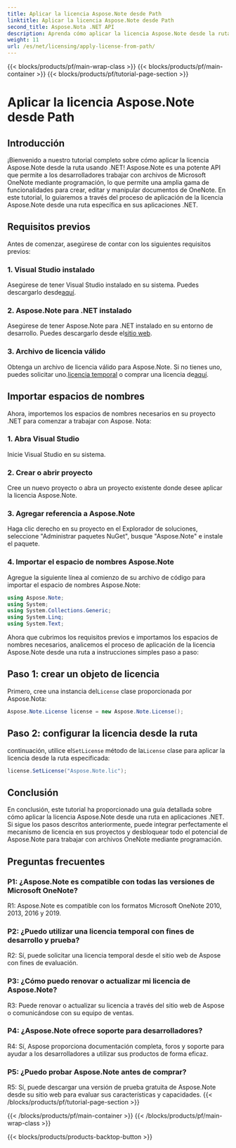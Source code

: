```yaml
---
title: Aplicar la licencia Aspose.Note desde Path
linktitle: Aplicar la licencia Aspose.Note desde Path
second_title: Aspose.Nota .NET API
description: Aprenda cómo aplicar la licencia Aspose.Note desde la ruta en aplicaciones .NET. Libere todo el potencial de la manipulación de archivos de OneNote con Aspose.Note.
weight: 11
url: /es/net/licensing/apply-license-from-path/
---
```


{{< blocks/products/pf/main-wrap-class >}}
{{< blocks/products/pf/main-container >}}
{{< blocks/products/pf/tutorial-page-section >}}

# Aplicar la licencia Aspose.Note desde Path

## Introducción

¡Bienvenido a nuestro tutorial completo sobre cómo aplicar la licencia Aspose.Note desde la ruta usando .NET! Aspose.Note es una potente API que permite a los desarrolladores trabajar con archivos de Microsoft OneNote mediante programación, lo que permite una amplia gama de funcionalidades para crear, editar y manipular documentos de OneNote. En este tutorial, lo guiaremos a través del proceso de aplicación de la licencia Aspose.Note desde una ruta específica en sus aplicaciones .NET.

## Requisitos previos

Antes de comenzar, asegúrese de contar con los siguientes requisitos previos:

### 1. Visual Studio instalado

 Asegúrese de tener Visual Studio instalado en su sistema. Puedes descargarlo desde[aquí](https://visualstudio.microsoft.com/downloads/).

### 2. Aspose.Note para .NET instalado

 Asegúrese de tener Aspose.Note para .NET instalado en su entorno de desarrollo. Puedes descargarlo desde el[sitio web](https://releases.aspose.com/note/net/).

### 3. Archivo de licencia válido

 Obtenga un archivo de licencia válido para Aspose.Note. Si no tienes uno, puedes solicitar uno.[licencia temporal](https://purchase.aspose.com/temporary-license/) o comprar una licencia de[aquí](https://purchase.aspose.com/buy).

## Importar espacios de nombres

Ahora, importemos los espacios de nombres necesarios en su proyecto .NET para comenzar a trabajar con Aspose. Nota:

### 1. Abra Visual Studio

Inicie Visual Studio en su sistema.

### 2. Crear o abrir proyecto

Cree un nuevo proyecto o abra un proyecto existente donde desee aplicar la licencia Aspose.Note.

### 3. Agregar referencia a Aspose.Note

Haga clic derecho en su proyecto en el Explorador de soluciones, seleccione "Administrar paquetes NuGet", busque "Aspose.Note" e instale el paquete.

### 4. Importar el espacio de nombres Aspose.Note

Agregue la siguiente línea al comienzo de su archivo de código para importar el espacio de nombres Aspose.Note:

```csharp
using Aspose.Note;
using System;
using System.Collections.Generic;
using System.Linq;
using System.Text;
```

Ahora que cubrimos los requisitos previos e importamos los espacios de nombres necesarios, analicemos el proceso de aplicación de la licencia Aspose.Note desde una ruta a instrucciones simples paso a paso:

## Paso 1: crear un objeto de licencia

 Primero, cree una instancia del`License` clase proporcionada por Aspose.Nota:

```csharp
Aspose.Note.License license = new Aspose.Note.License();
```

## Paso 2: configurar la licencia desde la ruta

 continuación, utilice el`SetLicense` método de la`License` clase para aplicar la licencia desde la ruta especificada:

```csharp
license.SetLicense("Aspose.Note.lic");
```

## Conclusión

En conclusión, este tutorial ha proporcionado una guía detallada sobre cómo aplicar la licencia Aspose.Note desde una ruta en aplicaciones .NET. Si sigue los pasos descritos anteriormente, puede integrar perfectamente el mecanismo de licencia en sus proyectos y desbloquear todo el potencial de Aspose.Note para trabajar con archivos OneNote mediante programación.

## Preguntas frecuentes

### P1: ¿Aspose.Note es compatible con todas las versiones de Microsoft OneNote?

R1: Aspose.Note es compatible con los formatos Microsoft OneNote 2010, 2013, 2016 y 2019.

### P2: ¿Puedo utilizar una licencia temporal con fines de desarrollo y prueba?

R2: Sí, puede solicitar una licencia temporal desde el sitio web de Aspose con fines de evaluación.

### P3: ¿Cómo puedo renovar o actualizar mi licencia de Aspose.Note?

R3: Puede renovar o actualizar su licencia a través del sitio web de Aspose o comunicándose con su equipo de ventas.

### P4: ¿Aspose.Note ofrece soporte para desarrolladores?

R4: Sí, Aspose proporciona documentación completa, foros y soporte para ayudar a los desarrolladores a utilizar sus productos de forma eficaz.

### P5: ¿Puedo probar Aspose.Note antes de comprar?

R5: Sí, puede descargar una versión de prueba gratuita de Aspose.Note desde su sitio web para evaluar sus características y capacidades.
{{< /blocks/products/pf/tutorial-page-section >}}

{{< /blocks/products/pf/main-container >}}
{{< /blocks/products/pf/main-wrap-class >}}

{{< blocks/products/products-backtop-button >}}
